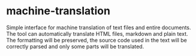 # machine-translation
Simple interface for machine translation of text files and entire documents. The tool can automatically translate HTML files, markdown and plain text. The formatting will be preserved, the source code used in the text will be correctly parsed and only some parts will be translated.
